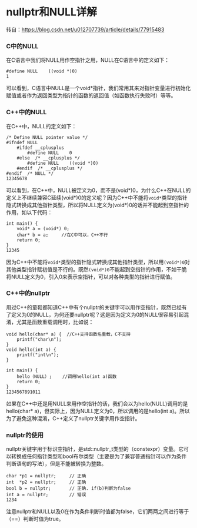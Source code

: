 # nullptr和NULL详解



转自：https://blog.csdn.net/u012707739/article/details/77915483

### C中的NULL

在C语言中我们将NULL用作空指针之用，NULL在C语言中的定义如下：

```
#define NULL    ((void *)0)
1
```

可以看到，C语言中NULL是一个void*指针，我们常用其来对指针变量进行初始化赋值或者作为返回类型为指针的函数的返回值（如函数执行失败时）等等。

### C++中的NULL

在C++中，NULL的定义如下：

```
/* Define NULL pointer value */
#ifndef NULL
    #ifdef __cplusplus
        #define NULL    0
    #else  /* __cplusplus */
        #define NULL    ((void *)0)
    #endif  /* __cplusplus */
#endif  /* NULL */
12345678
```

可以看到，在C++中，NULL被定义为0，而不是(void*)0，为什么C++在NULL的定义上不继续兼容C延续(void*)0的定义呢？因为C++中不能将`void*`类型的指针隐式转换成其他指针类型，所以将NULL定义为(void*)0的话并不能起到空指针的作用，如以下代码：

```
int main() {
    void* a = (void*) 0;
    char* b = a;     //在C中可以，C++不行
    return 0;
}
12345
```

因为C++中不能将`void*`类型的指针隐式转换成其他指针类型，所以用`(void*)0`对其他类型指针赋初值是不行的。既然`(void*)0`不能起到空指针的作用，不如干脆将NULL定义为0，引入0来表示空指针，可以对各种类型的指针进行赋值。

### C++中的nullptr

用过C++的童鞋都知道C++中有个nullptr的关键字可以用作空指针，既然已经有了定义为0的NULL，为何还要nullptr呢？这是因为定义为0的NULL很容易引起混淆，尤其是函数重载调用时，比如说：

```
void hello(char* a) {  //C++支持函数名重载，C不支持
    printf("char\n");
}
void hello(int a) {
    printf("int\n");
}

int main() {
    hello（NULL）;    //调用hello(int a)函数
    return 0;
}
1234567891011
```

如果在C++中还是用NULL来用作空指针的话，我们会以为hello(NULL)调用的是hello(char* a)，但实际上，因为NULL定义为0，所以调用的是hello(int a)。所以为了避免这种混淆，C++定义了nullptr关键字用作空指针。

### nullptr的使用

nullptr关键字用于标识空指针，是std::nullptr_t类型的（constexpr）变量。它可以转换成任何指针类型和bool布尔类型（主要是为了兼容普通指针可以作为条件判断语句的写法），但是不能被转换为整数。

```
char *p1 = nullptr;     // 正确
int  *p2 = nullptr;     // 正确
bool b = nullptr;       // 正确. if(b)判断为false
int a = nullptr;        // 错误
1234
```

注意nullptr和NULL以及0在作为条件判断时值都为false，它们两两之间进行等于（==）判断时值为true。